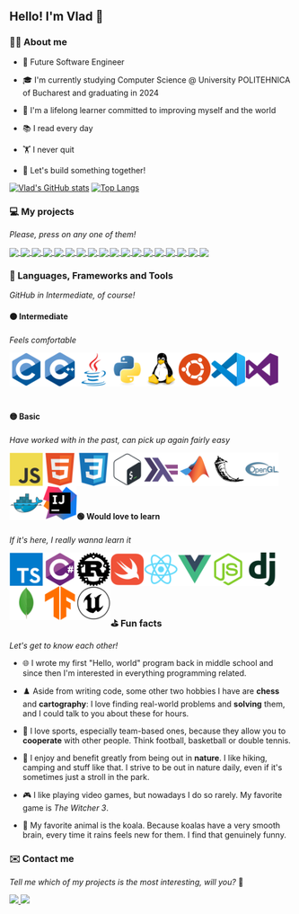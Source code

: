 ## Hello! I'm Vlad 👋

### 👨‍💻 About me

- 🚀 Future Software Engineer

- 🎓 I'm currently studying Computer Science @ University POLITEHNICA of Bucharest and graduating in 2024

- 🌱 I'm a lifelong learner committed to improving myself and the world

- 📚 I read every day

- 🏋️ I never quit

- 🔧 Let's build something together!

[![Vlad's GitHub stats](https://github-readme-stats.vercel.app/api?username=vladzinca&hide=contribs&show_icons=true&theme=radical)](https://github.com/anuraghazra/github-readme-stats)
[![Top Langs](https://github-readme-stats.vercel.app/api/top-langs/?username=vladzinca&layout=compact&hide=glsl&theme=radical)](https://github.com/anuraghazra/github-readme-stats)

### 💻 My projects

*Please, press on any one of them!*

<a href="https://github.com/vladzinca/store-order-management-app">
  <img align="center" src="https://github-readme-stats.vercel.app/api/pin/?username=vladzinca&repo=store-order-management-app&theme=radical" />
</a>
<a href="https://github.com/vladzinca/map-reduce-perfect-powers">
  <img align="center" src="https://github-readme-stats.vercel.app/api/pin/?username=vladzinca&repo=map-reduce-perfect-powers&theme=radical" />
</a>
<a href="https://github.com/vladzinca/http-requests">
  <img align="center" src="https://github-readme-stats.vercel.app/api/pin/?username=vladzinca&repo=http-requests&theme=radical" />
</a>
<a href="https://github.com/vladzinca/bash-commands">
  <img align="center" src="https://github-readme-stats.vercel.app/api/pin/?username=vladzinca&repo=bash-commands&theme=radical" />
</a>
<a href="https://github.com/vladzinca/sql-parser">
  <img align="center" src="https://github-readme-stats.vercel.app/api/pin/?username=vladzinca&repo=sql-parser&theme=radical" />
</a>
<a href="https://github.com/vladzinca/3d-car-racer">
  <img align="center" src="https://github-readme-stats.vercel.app/api/pin/?username=vladzinca&repo=3d-car-racer&theme=radical" />
</a>
<a href="https://github.com/vladzinca/World-of-Warcraft-clone">
  <img align="center" src="https://github-readme-stats.vercel.app/api/pin/?username=vladzinca&repo=World-of-Warcraft-clone&theme=radical" />
</a>
<a href="https://github.com/vladzinca/pythagorean-triples">
  <img align="center" src="https://github-readme-stats.vercel.app/api/pin/?username=vladzinca&repo=pythagorean-triples&theme=radical" />
</a>
<a href="https://github.com/vladzinca/haskell-graphs">
  <img align="center" src="https://github-readme-stats.vercel.app/api/pin/?username=vladzinca&repo=haskell-graphs&theme=radical" />
</a>
<a href="https://github.com/vladzinca/duck-hunt-clone">
  <img align="center" src="https://github-readme-stats.vercel.app/api/pin/?username=vladzinca&repo=duck-hunt-clone&theme=radical" />
</a>
<a href="https://github.com/vladzinca/router-dataplane">
  <img align="center" src="https://github-readme-stats.vercel.app/api/pin/?username=vladzinca&repo=router-dataplane&theme=radical" />
</a>
<a href="https://github.com/vladzinca/client-server-app">
  <img align="center" src="https://github-readme-stats.vercel.app/api/pin/?username=vladzinca&repo=client-server-app&theme=radical" />
</a>
<a href="https://github.com/vladzinca/cpp-algorithms">
  <img align="center" src="https://github-readme-stats.vercel.app/api/pin/?username=vladzinca&repo=cpp-algorithms&theme=radical" />
</a>
<a href="https://github.com/vladzinca/other-cpp-algorithms">
  <img align="center" src="https://github-readme-stats.vercel.app/api/pin/?username=vladzinca&repo=other-cpp-algorithms&theme=radical" />
</a>
<a href="https://github.com/vladzinca/C-algorithms">
  <img align="center" src="https://github-readme-stats.vercel.app/api/pin/?username=vladzinca&repo=C-algorithms&theme=radical" />
</a>
<a href="https://github.com/vladzinca/assembly-apps">
  <img align="center" src="https://github-readme-stats.vercel.app/api/pin/?username=vladzinca&repo=assembly-apps&theme=radical" />
</a>
<a href="https://github.com/vladzinca/manager-worker-distributed-system">
  <img align="center" src="https://github-readme-stats.vercel.app/api/pin/?username=vladzinca&repo=manager-worker-distributed-system&theme=radical" />
</a>
<a href="https://github.com/vladzinca/vladzinca">
  <img align="center" src="https://github-readme-stats.vercel.app/api/pin/?username=vladzinca&repo=vladzinca&theme=radical" />
</a>

### 🤖 Languages, Frameworks and Tools
*GitHub in Intermediate, of course!*

#### 🟠 Intermediate
*Feels comfortable*

<div>
<img align="left" alt="C" width="60px" src="https://github.com/devicons/devicon/blob/v2.15.1/icons/c/c-original.svg" />
<img align="left" alt="C++" width="60px" src="https://github.com/devicons/devicon/blob/v2.15.1/icons/cplusplus/cplusplus-original.svg" />
<img align="left" alt="Java" width="60px" src="https://github.com/devicons/devicon/blob/v2.15.1/icons/java/java-original.svg" />
<img align="left" alt="Python" width="60px" src="https://github.com/devicons/devicon/blob/v2.15.1/icons/python/python-original.svg" />
<img align="left" alt="Linux" width="60px" src="https://github.com/devicons/devicon/blob/v2.15.1/icons/linux/linux-original.svg" />
<img align="left" alt="Ubuntu" width="60px" src="https://github.com/devicons/devicon/blob/v2.15.1/icons/ubuntu/ubuntu-plain.svg" />
<img align="left" alt="VS Code" width="60px" src="https://github.com/devicons/devicon/blob/v2.15.1/icons/vscode/vscode-original.svg" />
<img align="left" alt="Visual Studio" width="60px" src="https://github.com/devicons/devicon/blob/v2.15.1/icons/visualstudio/visualstudio-plain.svg" />
<br />
<br />
<br />
<br />
<br />

#### 🟡 Basic
*Have worked with in the past, can pick up again fairly easy*

<img align="left" alt="Javascript" width="60px" src="https://github.com/devicons/devicon/blob/v2.15.1/icons/javascript/javascript-original.svg" />
<img align="left" alt="HTML" width="60px" src="https://github.com/devicons/devicon/blob/v2.15.1/icons/html5/html5-original.svg" />
<img align="left" alt="CSS" width="60px" src="https://github.com/devicons/devicon/blob/v2.15.1/icons/css3/css3-original.svg" />
<img align="left" alt="Bash" width="60px" src="https://github.com/devicons/devicon/blob/v2.15.1/icons/bash/bash-original.svg" />
<img align="left" alt="Haskell" width="60px" src="https://github.com/devicons/devicon/blob/v2.15.1/icons/haskell/haskell-original.svg" />
<img align="left" alt="MATLAB" width="60px" src="https://github.com/devicons/devicon/blob/v2.15.1/icons/matlab/matlab-original.svg" />
<img align="left" alt="Flask" width="60px" src="https://github.com/devicons/devicon/blob/v2.15.1/icons/flask/flask-original.svg" />
<img align="left" alt="OpenGL" width="60px" src="https://github.com/devicons/devicon/blob/v2.15.1/icons/opengl/opengl-original.svg" />
<img align="left" alt="Docker" width="60px" src="https://github.com/devicons/devicon/blob/v2.15.1/icons/docker/docker-original.svg" />
<img align="left" alt="IntelliJ" width="60px" src="https://github.com/devicons/devicon/blob/v2.15.1/icons/intellij/intellij-original.svg" />
<br />
<br />
<br />
<br />
<br />

#### 🟢 Would love to learn
*If it's here, I really wanna learn it*

<img align="left" alt="TypeScript" width="60px" src="https://github.com/devicons/devicon/blob/v2.15.1/icons/typescript/typescript-original.svg" />
<img align="left" alt="C#" width="60px" src="https://github.com/devicons/devicon/blob/v2.15.1/icons/csharp/csharp-original.svg" />
<img align="left" alt="Rust" width="60px" src="https://github.com/devicons/devicon/blob/v2.15.1/icons/rust/rust-plain.svg" />
<img align="left" alt="Swift" width="60px" src="https://github.com/devicons/devicon/blob/v2.15.1/icons/swift/swift-original.svg" />
<img align="left" alt="React" width="60px" src="https://github.com/devicons/devicon/blob/v2.15.1/icons/react/react-original.svg" />
<img align="left" alt="Vue.js" width="60px" src="https://github.com/devicons/devicon/blob/v2.15.1/icons/vuejs/vuejs-original.svg" />
<img align="left" alt="Node.js" width="60px" src="https://github.com/devicons/devicon/blob/v2.15.1/icons/nodejs/nodejs-original.svg" />
<img align="left" alt="Django" width="60px" src="https://github.com/devicons/devicon/blob/v2.15.1/icons/django/django-plain.svg" />
<img align="left" alt="MongoDB" width="60px" src="https://github.com/devicons/devicon/blob/v2.15.1/icons/mongodb/mongodb-original.svg" />
<img align="left" alt="TensorFlow" width="60px" src="https://github.com/devicons/devicon/blob/v2.15.1/icons/tensorflow/tensorflow-original.svg" />
<img align="left" alt="Unreal Engine" width="60px" src="https://github.com/devicons/devicon/blob/v2.15.1/icons/unrealengine/unrealengine-original.svg" />
<br />
<br />
<br />
<br />
<br />

### ⛳ Fun facts
*Let's get to know each other!*

- 🌐 I wrote my first "Hello, world" program back in middle school and since then I'm interested in everything programming related.

- ♟️ Aside from writing code, some other two hobbies I have are **chess** and **cartography**: I love finding real-world problems and **solving** them, and I could talk to you about these for hours.

- 🏀 I love sports, especially team-based ones, because they allow you to **cooperate** with other people. Think football, basketball or double tennis.

- 🌳 I enjoy and benefit greatly from being out in **nature**. I like hiking, camping and stuff like that. I strive to be out in nature daily, even if it's sometimes just a stroll in the park.

- 🎮 I like playing video games, but nowadays I do so rarely. My favorite game is *The Witcher 3*.

- 🐨 My favorite animal is the koala. Because koalas have a very smooth brain, every time it rains feels new for them. I find that genuinely funny.

### ✉️ Contact me
*Tell me which of my projects is the most interesting, will you?* 🥺

<a href="mailto:vlad.zinca@protonmail.com"> 
<img src="https://img.shields.io/static/v1?style=for-the-badge&message=Email&color=141321&logo=ProtonMail&logoColor=f8d847&label="</img> 
</a>

<a href="https://www.linkedin.com/in/vlad-zinca/"> 
<img src="https://img.shields.io/static/v1?style=for-the-badge&message=LinkedIn&color=141321&logo=LinkedIn&logoColor=f8d847&label="</img> 
</a>
